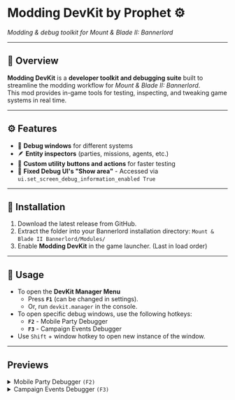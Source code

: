﻿# Modding DevKit by Prophet ⚙️

*Modding & debug toolkit for Mount & Blade II: Bannerlord*

---

## 🧰 Overview

**Modding DevKit** is a **developer toolkit and debugging suite** built to streamline the modding workflow for
*Mount & Blade II: Bannerlord*.  
This mod provides in-game tools for testing, inspecting, and tweaking game systems in real
time.

---

## ⚙️ Features

- 🧩 **Debug windows** for different systems
- 🪶 **Entity inspectors** (parties, missions, agents, etc.)
- 🧰 **Custom utility buttons and actions** for faster testing
- 🔧 **Fixed Debug UI's "Show area"** - Accessed via `ui.set_screen_debug_information_enabled True`

---

## 🚀 Installation

1. Download the latest release from GitHub.
2. Extract the folder into your Bannerlord installation directory: `Mount & Blade II Bannerlord/Modules/`
3. Enable **Modding DevKit** in the game launcher. (Last in load order)

---

## 🧪 Usage

- To open the **DevKit Manager Menu**
  - Press **`F1`** (can be changed in settings).
  - Or, run `devkit.manager` in the console.
- To open specific debug windows, use the following hotkeys:
  - **`F2`** - Mobile Party Debugger
  - **`F3`** - Campaign Events Debugger
- Use `Shift` + window hotkey to open new instance of the window.

---

## Previews

<details>
<summary>Mobile Party Debugger <code>(F2)</code></summary>

![DevKit Debug Menu](images/mobilePartyPreview.png)

</details>

<details>
<summary>Campaign Events Debugger <code>(F3)</code></summary>

![DevKit Debug Menu](images/campaignEventsPreview.png)

</details>
